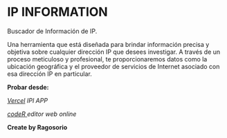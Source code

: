# IP INFORMATION
Buscador de Información de IP.

Una herramienta que está diseñada para brindar información precisa y objetiva sobre cualquier dirección IP que desees investigar. A través de un proceso meticuloso y profesional, te proporcionaremos datos como la ubicación geográfica y el proveedor de servicios de Internet asociado con esa dirección IP en particular.

**Probar desde:**

*[Vercel](http://ip-information.vercel.app/ "Vercel") IPI APP*

*[codeR ](http://acortar.link/ipinfo "codeR ") editor web online*


**Create by Ragosorio**
